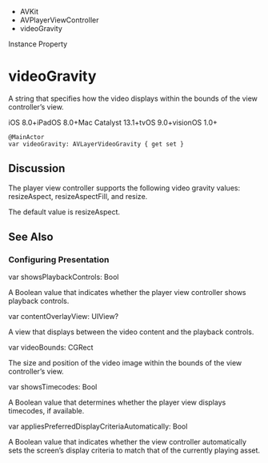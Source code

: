 

- AVKit
- AVPlayerViewController
-  videoGravity 

Instance Property

# videoGravity

A string that specifies how the video displays within the bounds of the view controller’s view.

iOS 8.0+iPadOS 8.0+Mac Catalyst 13.1+tvOS 9.0+visionOS 1.0+

``` source
@MainActor
var videoGravity: AVLayerVideoGravity { get set }
```

## Discussion

The player view controller supports the following video gravity values: resizeAspect, resizeAspectFill, and resize.

The default value is resizeAspect.

## See Also

### Configuring Presentation

var showsPlaybackControls: Bool

A Boolean value that indicates whether the player view controller shows playback controls.

var contentOverlayView: UIView?

A view that displays between the video content and the playback controls.

var videoBounds: CGRect

The size and position of the video image within the bounds of the view controller’s view.

var showsTimecodes: Bool

A Boolean value that determines whether the player view displays timecodes, if available.

var appliesPreferredDisplayCriteriaAutomatically: Bool

A Boolean value that indicates whether the view controller automatically sets the screen’s display criteria to match that of the currently playing asset.

